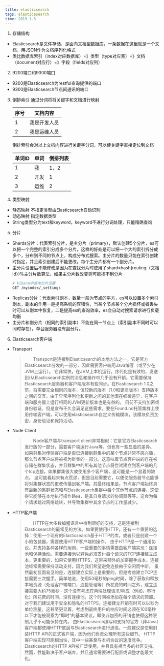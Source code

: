 ```yaml
---
title: elasticsearch
tags: elasticesearch
time: 2019.1.6
---
```

1. 存储结构
* Elasticsearch是文件存储，是面向文档型数据库，一条数据在这里就是一个文档，用JSON作为文档序列化格式
* 类比数据库索引（index对应数据库）=》类型（type对应表）=》文档（document对应行）=》字段（fields对应列）
2. 9200端口和9300端口
* 9200是Elasticsearch为restful查询提供的端口
* 9300是Elasticsearch节点间通讯的端口
3. 倒排索引
	通过分词将将关键字和文档进行映射
	

	|  序号   | 文档内容    |
	| --- | --- |
	|  1   |  我是开发人员   |
	|   2   |   我是运维人员  |

	倒排索引会对以上文档内容进行关键字分词，可以使关键字直接定位到文档

	|  单词ID   |  单词   |  倒排列表   |
	| --- | --- | --- |
	|  1   |  我   |  1，2   |
	|   2  |   开发  |  1   |
	|   3  |   运维  |  2   |

4. 类型映射
* 静态映射
  不指定类型由Elasticsearch自动识别
* 动态映射
  指定数据类型
* String类型分为text和keyword，keyword不进行分词处理，只能精确查询

5. 分片
* Shards分片：代表索引分片，是主分片（primary），默认创建5个分片，es可以把一个完整的索引分成多个分片，这样的好处是可以把一个大的索引拆分成多个，分布到不同的节点上，构成分布式搜索。主分片的数量只能在索引创建时指定，并且索引创建后不能更改，每个主分片都有一个副分片。
* 主分片设置后不能修改是因为在查找分片时使用了shard=hash(routing（文档id）)%主分片数算法，如果主分片数改变则可能找不到分片
  ```bash
  # kibana中查询分片设置
  GET /myindex/_settings
  ```
* Replicas分片：代表索引副本，数量一般为节点的平方，es可以设置多个索引副本，副本的作用一是提高系统的容错性，当某个节点某个分片损坏或者丢失时可以从副本中恢复，二是提高es的查询效率，es会自动对搜索请求进行负载均衡
* 主分片和副分片（相同的索引副本）不能在同一节点上（索引副本不同时可以同时存在），单台服务器没有副分片。

6. Elasticsearch客户端
  * Transport
    > &emsp;&emsp;Transport是连接到Elasticsearch的本地方法之一。它是官方Elasticsearch分发的一部分，因此需要客户端用Java编写（或至少在JVM上运行）。 它非常快，在JVM上本机运行。序列化是有效的，发送到/从Elasticsearch实例的消息和操作中几乎没有开销。它需要保持Elasticsearch服务器和客户端版本有些同步。在Elasticsearch 1.0之前，将需要完全相同的版本，但较新的版本（1.0和更高版本）支持版本之间的交互。由于异常序列化和更新之间的其他潜在细微差异，在客户端和服务器上运行相同的JVM更新版本也是有益的。 目前不支持加密或身份验证，但是宣布不久会满足这些需求。要在Found.no托管集群上使用传输客户端，可以使用elasticsearch自定义传输模块，该模块负责加密，身份验证和保持活动。
  * Node Client
    > &emsp;&emsp;Node客户端与transport client非常相似：它是官方Elasticsearch发行版的一部分，需要客户端运行Java等，但也有一些显着的差异。 如果群集对传输客户端是否已连接到群集中的某个节点非常不感兴趣，那么节点客户端将被视为群集的一部分。这意味着节点客户端的存在被存储在群集状态，并且群集中的所有其他节点将尝试建立到客户端的几个tcp连接。如果群集很大或使用多个客户端，这可能是一个显着的缺点。 这可能看起来有点荒谬，但是目前需要它，以便使服务器节点能够将对集群状态的更改传播到客户端。其最终结果是，节点客户端始终具有最新的集群状态和与Elasticsearch集群中每个其他节点的连接，这使得它能够在本地执行操作路由，是其自身请求的协调器等等。这会为每个请求跳过网络跳转，并导致集群中其余节点的工作量减少。
  * HTTP客户端
    > &emsp;&emsp;HTTP在大多数编程语言中得到很好的支持，这是连接到Elasticsearch的最常见的方法。如果要使用HTTP，还有一个重要的选择：使用一个现有的Elasticsearch基于HTTP的库，或者只是创建一个小的包装器，需要使用HTTP客户端的操作。 由于HTTP是一个通用协议，并支持各种各样的用例，一些重要的事情需要由客户端实现：连接池和保持活动。需要连接池以避免必须支付每个请求的TCP连接建立成本。更重要的，如果它使用HTTPS，这带来额外的加密握手成本。连接池经常需要保持活动支持，因为我们希望避免连接由于空闲而中断。 虽然最初显而易见的是，连接建立实际上是重要的，但是考虑建立TCP连接需要三次握手。简单地说，使用50毫秒的ping时间，除了获取和释放本地资源（处理客户端端口，连接管理等）所花费的时间之外，建立连接需要大约75毫秒 - 这个没有考虑在两端处理请求/响应（例如，串行化）所花费的时间。没有连接池，这个时间被添加在每个请求的顶部。对于我们建议用于安全和隐私的HTTPS，连接建立开销有时可以以秒为单位测量，这甚至更显着。考虑到最终用户的响应时间必须在100毫秒以下才能被观察为“即时”的基本建议，即使非加密的开销也使得这种限制几乎不可能保持在内。 由Elasticsearch编写和支持的官方（非Java）客户端都使用HTTP底层与Elasticsearch进行通信。一般建议是使用封装HTTP API的正式客户端，因为他们负责处理所有这些细节。 HTTP客户端实现可能相当快，其中一些甚至与本机协议的速度竞争。 Elasticsearch的HTTP API被广泛使用，并且具有相当多的社区支持。然而，性能取决于客户端库，并且通常需要进行配置或调整才能最大化。
